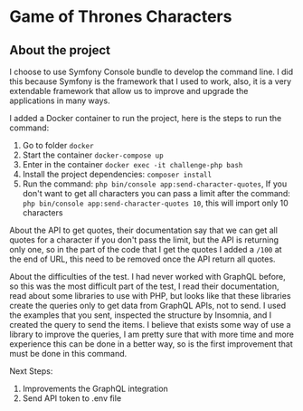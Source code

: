 # Game of Thrones Characters

## About the project

I choose to use Symfony Console bundle to develop the command line. I did this because Symfony is the framework that I used to work, also, it is a very extendable framework that allow us to improve and upgrade the applications in many ways.

I added a Docker container to run the project, here is the steps to run the command:

1) Go to folder `docker`
2) Start the container `docker-compose up`
3) Enter in the container `docker exec -it challenge-php bash`
4) Install the project dependencies: `composer install`
5) Run the command: `php bin/console app:send-character-quotes`, If you don't want to get all characters you can pass a limit after the command: `php bin/console app:send-character-quotes 10`, this will import only 10 characters


About the API to get quotes, their documentation say that we can get all quotes for a character if you don't pass the limit, but the API is returning only one, so in the part of the code that I get the quotes I added a `/100` at the end of URL, this need to be removed once the API return all quotes.

About the difficulties of the test. I had never worked with GraphQL before, so this was the most difficult part of the test, I read their documentation, read about some libraries to use with PHP, but looks like that these libraries create the queries only to get data from GraphQL APIs, not to send. I used the examples that you sent, inspected the structure by Insomnia, and I created the query to send the items. I believe that exists some way of use a library to improve the queries, I am pretty sure that with more time and more experience this can be done in a better way, so is the first improvement that must be done in this command.

Next Steps:
1) Improvements the GraphQL integration
2) Send API token to .env file